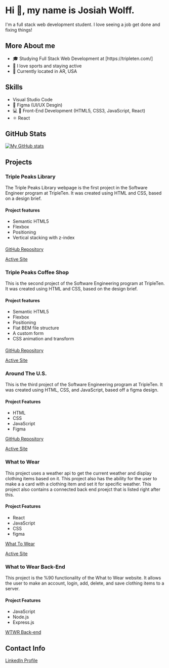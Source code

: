 <h1>Hi 👋, my name is Josiah Wolff.</h1>
I'm a full stack web development student. I love seeing a job get done and fixing things!

<h2>More About me</h2>

<ul>
<li>🎓 Studying Full Stack Web Development at [https://tripleten.com/]</li>
  <li>🏀 I love sports and staying active</li>
  <li>📍 Currently located in AR, USA</li>
</ul>

<h2>Skills</h2>

<ul>
  <li>Visual Studio Code</li>
  <li>🔧 Figma (UI/UX Desgin)</li>
  <li>💻 📱 Front-End Development (HTML5, CSS3, JavaScript, React)</li>
  <li>⚛️ React</li>
</ul>

<h2>GitHub Stats</h2>

[![My GitHub stats](https://github-readme-stats.vercel.app/api?username=josiah3311)](https://github.com/josiah3311/github-readme-stats)

<h2>Projects</h2>

<h3>Triple Peaks Library</h3>

The Triple Peaks Library webpage is the first project in the Software Engineer program at TripleTen. It was created using HTML and CSS, based on a design brief.

<h4>Project features</h4>
<ul>
<li>Semantic HTML5</li>
<li>Flexbox</li>
<li>Positioning</li>
<li>Vertical stacking with z-index</li>
</ul>

<h4></h4>

[GitHub Repository](https://JosiahWolff.github.io/se_project_library)

[Active Site](https://JosiahWolff.github.io/se_project_library/)

<h3>Triple Peaks Coffee Shop</h3>

This is the second project of the Software Engineering program at TripleTen. It was created using HTML and CSS, based on the design brief.

<h4>Project features</h4>
<ul>
<li>Semantic HTML5</li>
<li>Flexbox</li>
<li>Positioning</li>
<li>Flat BEM file structure</li>
<li>A custom form</li>
<li>CSS animation and transform</li>
</ul>

<h4></h4>

[GitHub Repository](https://JosiahWolff.github.io/se_project_coffeeshop)

[Active Site](https://josiahwolff.github.io/se_project_coffeeshop/)

<h3>Around The U.S.</h3>

This is the third project of the Software Engineering program at TripleTen. It was created using HTML, CSS, and JavaScript, based off a figma design.

<h4>Project Features</h4>
<ul>
<li>HTML</li>
<li>CSS</li>
<li>JavaScript</li>
<li>Figma</li>
</ul>

[GitHub Repository](https://github.com/JosiahWolff/se_project_aroundtheus)

[Active Site](https://josiahwolff.github.io/se_project_aroundtheus/)

<h3>What to Wear</h3>

This project uses a weather api to get the current weather and display clothing items based on it. This project also has the ability for the user to make a a card with a clothing item and set it for specific weather. This project also contains a connected back end proejct that is listed right after this.

<h4>Project Features</h4>
<ul>
  <li>React</li>
  <li>JavaScript</li>
  <li>CSS</li>
  <li>figma</li>
</ul>

[What To Wear](https://github.com/JosiahWolff/se_project_react)

[Active Site](https://wtwrByJosiah3311.crabdance.com)

<h3>What to Wear Back-End</h3>

This project is the %90 functionality of the What to Wear website. It allows the user to make an account, login, add, delete, and save clothing items to a server.

<h4>Project Features</h4>
<ul>
  <li>JavaScript</li>
  <li>Node.js</li>
  <li>Express.js</li>
</ul>

[WTWR Back-end](https://github.com/JosiahWolff/se_project_express)

<h2>Contact Info</h2>

[LinkedIn Profile](https://linkedin.com/in/josiah-wolff)

<!--
**josiah3311/josiah3311** is a ✨ _special_ ✨ repository because its `README.md` (this file) appears on your GitHub profile.

Here are some ideas to get you started:

- 🔭 I’m currently working on ...
- 🌱 I’m currently learning ...
- 👯 I’m looking to collaborate on ...
- 🤔 I’m looking for help with ...
- 💬 Ask me about ...
- 📫 How to reach me: ...
- 😄 Pronouns: ...
- ⚡ Fun fact: ...
-->
